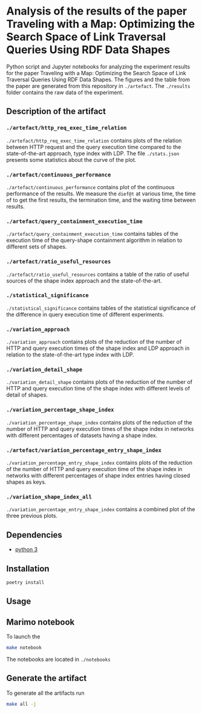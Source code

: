 # Analysis of the results of the paper Traveling with a Map: Optimizing the Search Space of Link Traversal Queries Using RDF Data Shapes

Python script and Jupyter notebooks for analyzing the experiment results for the paper Traveling with a Map: Optimizing the Search Space of Link Traversal Queries Using RDF Data Shapes.
The figures and the table from the paper are generated from this repository in `./artefact`.
The `./results` folder contains the raw data of the experiment.

## Description of the artifact

### `./artefact/http_req_exec_time_relation`
`./artefact/http_req_exec_time_relation` contains plots of the relation between HTTP request and the query execution time compared to the state-of-the-art approach, type index with LDP.
The file `./stats.json` presents some statistics about the curve of the plot.

### `./artefact/continuous_performance`
`./artefact/continuous_performance` contains plot of the continuous performance of the results.
We measure the `dief@t` at various time, the time of to get the first results, the termination time,
and the waiting time between results.

### `./artefact/query_containment_execution_time`
`./artefact/query_containment_execution_time` contains tables of the execution time of the query-shape containment algorithm in relation to different sets of shapes.

### `./artefact/ratio_useful_resources`
`./artefact/ratio_useful_resources` contains a table of the ratio of useful sources of the shape index approach and the state-of-the-art.

### `./statistical_significance`
`./statistical_significance` contains tables of the statistical significance of the difference in query execution time of different experiments.

### `./variation_approach`
`./variation_approach` contains plots of the reduction of the number of HTTP and query execution times of the shape index and LDP approach in relation to the state-of-the-art type index with LDP.

### `./variation_detail_shape`
`./variation_detail_shape` contains plots of the reduction of the number of HTTP and query execution time of the shape index with different levels of detail of shapes.

### `./variation_percentage_shape_index`
`./variation_percentage_shape_index` contains plots of the reduction of the number of HTTP and query execution times of the shape index in networks with different percentages of datasets having a shape index.

### `./artefact/variation_percentage_entry_shape_index`
`./variation_percentage_entry_shape_index` contains plots of the reduction of the number of HTTP and query execution time of the shape index in networks with different percentages of shape index entries having closed shapes as keys.

### `./variation_shape_index_all`
`./variation_percentage_entry_shape_index` contains a combined plot of the three previous plots.

## Dependencies
- [python 3](https://www.python.org/)

## Installation

```sh
poetry install
```

## Usage

## Marimo notebook

To launch the 

```sh
make notebook
```

The notebooks are located in `./notebooks`

## Generate the artifact
To generate all the artifacts run

```sh
make all -j
```
